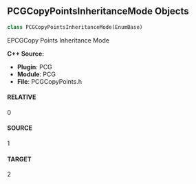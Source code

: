 ## PCGCopyPointsInheritanceMode Objects

```python
class PCGCopyPointsInheritanceMode(EnumBase)
```

EPCGCopy Points Inheritance Mode

**C++ Source:**

- **Plugin**: PCG
- **Module**: PCG
- **File**: PCGCopyPoints.h

<a id="unreal.PCGCopyPointsInheritanceMode.RELATIVE"></a>

#### RELATIVE

0

<a id="unreal.PCGCopyPointsInheritanceMode.SOURCE"></a>

#### SOURCE

1

<a id="unreal.PCGCopyPointsInheritanceMode.TARGET"></a>

#### TARGET

2

<a id="unreal.PCGCopyPointsMetadataInheritanceMode"></a>
